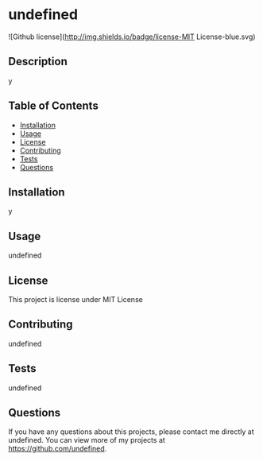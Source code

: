 # undefined
  ![Github license](http://img.shields.io/badge/license-MIT License-blue.svg)
  
  ## Description 
  y
  ## Table of Contents
  * [Installation](#installation)
  * [Usage](#usage)
  * [License](#license)
  * [Contributing](#contributing)
  * [Tests](#tests)
  * [Questions](#questions)
  
  ## Installation 
  y
  ## Usage 
  undefined
  ## License 
  This project is license under MIT License
  ## Contributing 
  undefined
  ## Tests
  undefined
  ## Questions
  If you have any questions about this projects, please contact me directly at undefined. You can view more of my projects at https://github.com/undefined.
